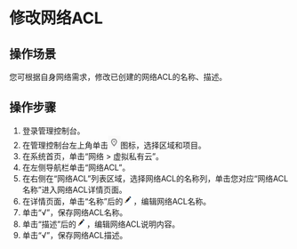# 修改网络ACL<a name="zh-cn_topic_0051746706"></a>

## 操作场景<a name="section66699152161428"></a>

您可根据自身网络需求，修改已创建的网络ACL的名称、描述。

## 操作步骤<a name="section25103352161542"></a>

1.  登录管理控制台。
2.  在管理控制台左上角单击![](figures/icon-region.png)图标，选择区域和项目。
3.  在系统首页，单击“网络 \> 虚拟私有云”。
4.  在左侧导航栏单击“网络ACL”。
5.  在右侧在“网络ACL”列表区域，选择网络ACL的名称列，单击您对应“网络ACL名称”进入网络ACL详情页面。
6.  在详情页面，单击“名称”后的![](figures/icon-edit.png)，编辑网络ACL名称。
7.  单击“√”，保存网络ACL名称。
8.  单击“描述”后的![](figures/icon-edit.png)，编辑网络ACL说明内容。
9.  单击“√”，保存网络ACL描述。


